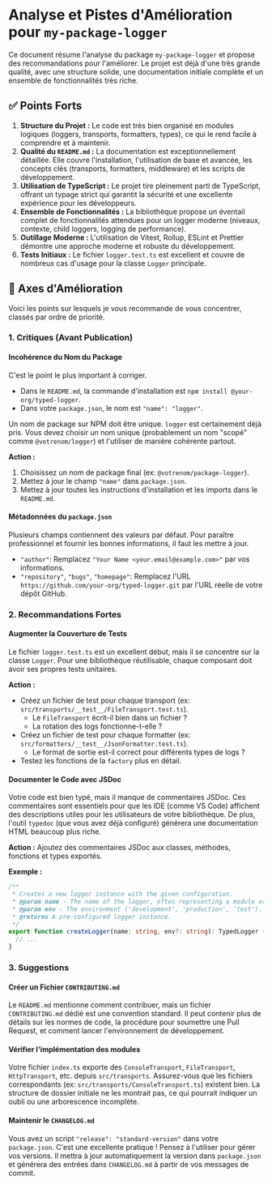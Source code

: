 # Analyse et Pistes d'Amélioration pour `my-package-logger`

Ce document résume l'analyse du package `my-package-logger` et propose des recommandations pour l'améliorer. Le projet est déjà d'une très grande qualité, avec une structure solide, une documentation initiale complète et un ensemble de fonctionnalités très riche.

## ✅ Points Forts

1.  **Structure du Projet :** Le code est très bien organisé en modules logiques (loggers, transports, formatters, types), ce qui le rend facile à comprendre et à maintenir.
2.  **Qualité du `README.md` :** La documentation est exceptionnellement détaillée. Elle couvre l'installation, l'utilisation de base et avancée, les concepts clés (transports, formatters, middleware) et les scripts de développement.
3.  **Utilisation de TypeScript :** Le projet tire pleinement parti de TypeScript, offrant un typage strict qui garantit la sécurité et une excellente expérience pour les développeurs.
4.  **Ensemble de Fonctionnalités :** La bibliothèque propose un éventail complet de fonctionnalités attendues pour un logger moderne (niveaux, contexte, child loggers, logging de performance).
5.  **Outillage Moderne :** L'utilisation de Vitest, Rollup, ESLint et Prettier démontre une approche moderne et robuste du développement.
6.  **Tests Initiaux :** Le fichier `logger.test.ts` est excellent et couvre de nombreux cas d'usage pour la classe `Logger` principale.

## 🚀 Axes d'Amélioration

Voici les points sur lesquels je vous recommande de vous concentrer, classés par ordre de priorité.

### 1. Critiques (Avant Publication)

#### **Incohérence du Nom du Package**

C'est le point le plus important à corriger.
-   Dans le `README.md`, la commande d'installation est `npm install @your-org/typed-logger`.
-   Dans votre `package.json`, le nom est `"name": "logger"`.

Un nom de package sur NPM doit être unique. `logger` est certainement déjà pris. Vous devez choisir un nom unique (probablement un nom "scopé" comme `@votrenom/logger`) et l'utiliser de manière cohérente partout.

**Action :**
1.  Choisissez un nom de package final (ex: `@votrenom/package-logger`).
2.  Mettez à jour le champ `"name"` dans `package.json`.
3.  Mettez à jour toutes les instructions d'installation et les imports dans le `README.md`.

#### **Métadonnées du `package.json`**

Plusieurs champs contiennent des valeurs par défaut. Pour paraître professionnel et fournir les bonnes informations, il faut les mettre à jour.

-   `"author"`: Remplacez `"Your Name <your.email@example.com>"` par vos informations.
-   `"repository"`, `"bugs"`, `"homepage"`: Remplacez l'URL `https://github.com/your-org/typed-logger.git` par l'URL réelle de votre dépôt GitHub.

### 2. Recommandations Fortes

#### **Augmenter la Couverture de Tests**

Le fichier `logger.test.ts` est un excellent début, mais il se concentre sur la classe `Logger`. Pour une bibliothèque réutilisable, chaque composant doit avoir ses propres tests unitaires.

**Action :**
-   Créez un fichier de test pour chaque transport (ex: `src/transports/__test__/FileTransport.test.ts`).
    -   Le `FileTransport` écrit-il bien dans un fichier ?
    -   La rotation des logs fonctionne-t-elle ?
-   Créez un fichier de test pour chaque formatter (ex: `src/formatters/__test__/JsonFormatter.test.ts`).
    -   Le format de sortie est-il correct pour différents types de logs ?
-   Testez les fonctions de la `factory` plus en détail.

#### **Documenter le Code avec JSDoc**

Votre code est bien typé, mais il manque de commentaires JSDoc. Ces commentaires sont essentiels pour que les IDE (comme VS Code) affichent des descriptions utiles pour les utilisateurs de votre bibliothèque. De plus, l'outil `typedoc` (que vous avez déjà configuré) générera une documentation HTML beaucoup plus riche.

**Action :**
Ajoutez des commentaires JSDoc aux classes, méthodes, fonctions et types exportés.

**Exemple :**
```typescript
/**
 * Creates a new logger instance with the given configuration.
 * @param name - The name of the logger, often representing a module or component.
 * @param env - The environment ('development', 'production', 'test'). Determines the default configuration.
 * @returns A pre-configured logger instance.
 */
export function createLogger(name: string, env?: string): TypedLogger {
  // ...
}
```

### 3. Suggestions

#### **Créer un Fichier `CONTRIBUTING.md`**

Le `README.md` mentionne comment contribuer, mais un fichier `CONTRIBUTING.md` dédié est une convention standard. Il peut contenir plus de détails sur les normes de code, la procédure pour soumettre une Pull Request, et comment lancer l'environnement de développement.

#### **Vérifier l'implémentation des modules**

Votre fichier `index.ts` exporte des `ConsoleTransport`, `FileTransport`, `HttpTransport`, etc. depuis `src/transports`. Assurez-vous que les fichiers correspondants (ex: `src/transports/ConsoleTransport.ts`) existent bien. La structure de dossier initiale ne les montrait pas, ce qui pourrait indiquer un oubli ou une arborescence incomplète.

#### **Maintenir le `CHANGELOG.md`**

Vous avez un script `"release": "standard-version"` dans votre `package.json`. C'est une excellente pratique ! Pensez à l'utiliser pour gérer vos versions. Il mettra à jour automatiquement la version dans `package.json` et générera des entrées dans `CHANGELOG.md` à partir de vos messages de commit.
